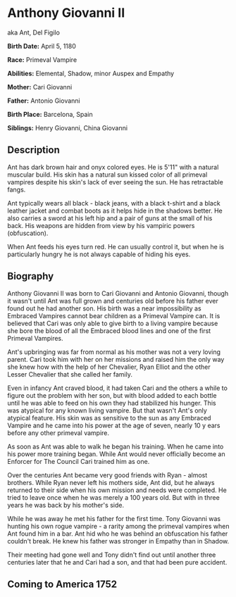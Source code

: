 # Anthony Giovanni II

aka Ant, Del Figilo

**Birth Date:** April 5, 1180

**Race:** Primeval Vampire

**Abilities:** Elemental, Shadow, minor Auspex and Empathy

**Mother:** Cari Giovanni

**Father:** Antonio Giovanni

**Birth Place:** Barcelona, Spain

**Siblings:** Henry Giovanni, China Giovanni

## Description

Ant has dark brown hair and onyx colored eyes. He is 5'11" with a natural muscular build. His skin has a natural sun kissed color of all primeval vampires despite his skin's lack of ever seeing the sun. He has retractable fangs.

Ant typically wears all black - black jeans, with a black t-shirt and a black leather jacket and combat boots as it helps hide in the shadows better. He also carries a sword at his left hip and a pair of guns at the small of his back. His weapons are hidden from view by his vampiric powers (obfuscation).

When Ant feeds his eyes turn red. He can usually control it, but when he is particularly hungry he is not always capable of hiding his eyes.

## Biography

Anthony Giovanni II was born to Cari Giovanni and Antonio Giovanni, though it wasn't until Ant was full grown and centuries old before his father ever found out he had another son. His birth was a near impossibility as Embraced Vampires cannot bear children as a Primeval Vampire can. It is believed that Cari was only able to give birth to a living vampire because she bore the blood of all the Embraced blood lines and one of the first Primeval Vampires.

Ant's upbringing was far from normal as his mother was not a very loving parent. Cari took him with her on her missions and raised him the only way she knew how with the help of her Chevalier, Ryan Elliot and the other Lesser Chevalier that she called her family.

Even in infancy Ant craved blood, it had taken Cari and the others a while to figure out the problem with her son, but with blood added to each bottle until he was able to feed on his own they had stabilized his hunger. This was atypical for any known living vampire. But that wasn't Ant's only atypical feature. His skin was as sensitive to the sun as any Embraced Vampire and he came into his power at the age of seven, nearly 10 y ears before any other primeval vampire.

As soon as Ant was able to walk he began his training. When he came into his power more training began. While Ant would never officially become an Enforcer for The Council Cari trained him as one.

Over the centuries Ant became very good friends with Ryan - almost brothers. While Ryan never left his mothers side, Ant did, but he always returned to their side when his own mission and needs were completed. He tried to leave once when he was merely a 100 years old. But with in three years he was back by his mother's side.

While he was away he met his father for the first time. Tony Giovanni was hunting his own rogue vampire - a rarity among the primeval vampires when Ant found him in a bar. Ant hid who he was behind an obfuscation his father couldn't break. He knew his father was stronger in Empathy than in Shadow.

Their meeting had gone well and Tony didn't find out until another three centuries later that he and Cari had a son, and that had been pure accident.

## Coming to America 1752
